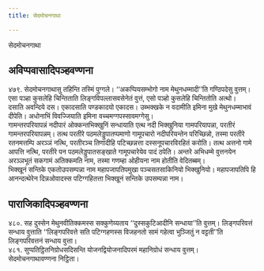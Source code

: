 ```yaml
---
title: सेदमोचनगाथा

---
```

सेदमोचनगाथा  


## अविप्पवासादिपञ्हवण्णना

४७९. सेदमोचनगाथासु तहिन्ति तस्मिं पुग्गले। ‘‘अकप्पियसम्भोगो नाम मेथुनधम्मादी’’ति गण्ठिपदेसु वुत्तम्। एसा पञ्हा कुसलेहि चिन्तिताति लिङ्गविपल्लासवसेनेतं वुत्तं, एसो पञ्हो कुसलेहि चिन्तितोति अत्थो।  
दसाति अवन्दिये दस। एकादसाति पण्डकादयो एकादस। उब्भक्खके न वदामीति इमिना मुखे मेथुनधम्माभावं दीपेति। अधोनाभिं विवज्जियाति इमिना वच्चमग्गपस्सावमग्गेसु।  
गामन्तरपरियापन्नं नदीपारं ओक्कन्तभिक्खुनिं सन्धायाति एत्थ नदी भिक्खुनिया गामपरियापन्ना, परतीरं गामन्तरपरियापन्नम्। तत्थ परतीरे पठमलेड्डुपातप्पमाणो गामूपचारो नदीपरियन्तेन परिच्छिन्नो, तस्मा परतीरे रतनमत्तम्पि अरञ्ञं नत्थि, परतीरञ्च तिणादीहि पटिच्छन्नत्ता दस्सनूपचारविरहितं करोति। तत्थ अत्तनो गामे आपत्ति नत्थि, परतीरे पन पठमलेड्डुपातसङ्खाते गामूपचारेयेव पादं ठपेति। अन्तरे अभिधम्मे वुत्तनयेन अरञ्ञभूतं सकगामं अतिक्कमति नाम, तस्मा गणम्हा ओहीयना नाम होतीति वेदितब्बम्।  
भिक्खूनं सन्तिके एकतोउपसम्पन्ना नाम महापजापतिपमुखा पञ्चसतसाकिनियो भिक्खुनियो। महापजापतिपि हि आनन्दत्थेरेन दिन्नओवादस्स पटिग्गहितत्ता भिक्खूनं सन्तिके उपसम्पन्ना नाम।  


## पाराजिकादिपञ्हवण्णना

४८०. सह दुस्सेन मेथुनवीतिक्कमस्स सक्कुणेय्यताय ‘‘दुस्सकुटिआदीनि सन्धाया’’ति वुत्तम्। लिङ्गपरिवत्तं सन्धाय वुत्ताति ‘‘लिङ्गपरिवत्ते सति पटिग्गहणस्स विजहनतो सामं गहेत्वा भुञ्जितुं न वट्टती’’ति लिङ्गपरिवत्तनं सन्धाय वुत्ता।  
४८१. सुप्पतिट्ठितनिग्रोधसदिसन्ति योजनद्वियोजनादिपरमं महानिग्रोधं सन्धाय वुत्तम्।  
सेदमोचनगाथावण्णना निट्ठिता।  